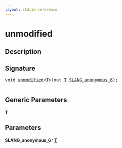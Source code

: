 ```yaml
---
layout: stdlib-reference
---
```


# unmodified

## Description





## Signature 

<pre>
<span class="code_keyword">void</span> <a href="unmodified.md">unmodified</a>&lt;<a href="unmodified.md#typeparam-T" class="code_type">T</a>&gt;(<span class="code_keyword">out</span> <a href="unmodified.md#typeparam-T" class="code_type">T</a> <a href="unmodified.md#decl-SLANG_anonymous_6" class="code_param">SLANG_anonymous_6</a>);

</pre>

## Generic Parameters

####  <a id="typeparam-T"></a>T

## Parameters

####  <a id="decl-SLANG_anonymous_6"></a>SLANG\_anonymous\_6  : [T](unmodified.md#typeparam-T)


<script>
// Fix .md links to .html when on ReadTheDocs
if (window.location.hostname.includes('readthedocs') || 
    window.location.hostname.includes('rtfd.io')) {
  document.addEventListener('DOMContentLoaded', function() {
    const links = document.querySelectorAll('a');
    links.forEach(link => {
      const href = link.getAttribute('href');
      if (href && href.includes('.md')) {
        // This regex will handle .md links with or without fragment identifiers or query parameters
        link.href = link.href.replace(/(.+)\.md(#[^?]*)?(\?.*)?$/, '$1.html$2$3');
      }
    });
  });
}
</script>
